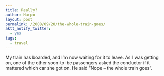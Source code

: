 ```yaml
---
title: Really?
author: Harpo
layout: post
permalink: /2008/09/20/the-whole-train-goes/
aktt_notify_twitter:
  - yes
tags:
  - travel
---
```

My train has boarded, and I&#8217;m now waiting for it to leave. As I was getting on, one of the other soon-to-be passengers asked the conductor if it mattered which car she got on. He said &#8220;Nope &#8211; the whole train goes&#8221;.